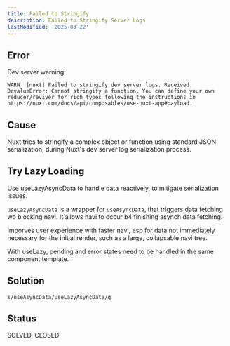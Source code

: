 ```yaml
---
title: Failed to Stringify
description: Failed to Stringify Server Logs
lastModified: '2025-03-22'
---
```


## Error

 Dev server warning:

 ```log
 WARN  [nuxt] Failed to stringify dev server logs. Received DevalueError: Cannot stringify a function. You can define your own reducer/reviver for rich types following the instructions in https://nuxt.com/docs/api/composables/use-nuxt-app#payload.
 ```

## Cause

 Nuxt tries to stringify a complex object or function using standard JSON serialization, during Nuxt's dev server log serialization process.

## Try Lazy Loading

Use useLazyAsyncData to handle data reactively, to mitigate serialization issues.

`useLazyAsyncData` is a wrapper for `useAsyncData`, that triggers data fetching wo blocking navi.  It allows navi to occur b4 finishing asynch data fetching.

Imporves user experience with faster navi, esp for data not immediately necessary for the initial render, such as a large, collapsable navi tree.

With useLazy, pending and error states need to be handled in the same component template.

## Solution

`s/useAsyncData/useLazyAsyncData/g`

## Status

SOLVED, CLOSED

